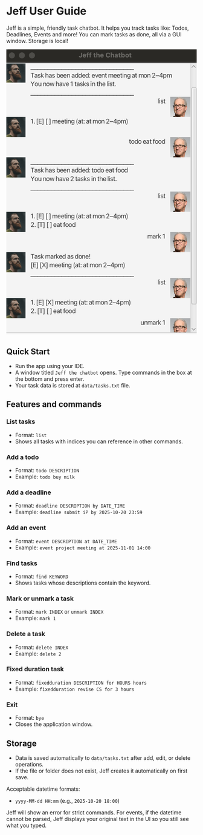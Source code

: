 # Jeff User Guide

Jeff is a simple, friendly task chatbot. 
It helps you track tasks like: Todos, Deadlines, Events and more!
You can mark tasks as done, all via a GUI window.
Storage is local!

![Jeff UI](Ui.png)

## Quick Start

- Run the app using your IDE.
- A window titled `Jeff the chatbot` opens. Type commands in the box at the bottom and press enter.
- Your task data is stored at `data/tasks.txt` file.


## Features and commands

### List tasks
- Format: `list`
- Shows all tasks with indices you can reference in other commands.

### Add a todo
- Format: `todo DESCRIPTION`
- Example: `todo buy milk`

### Add a deadline
- Format: `deadline DESCRIPTION by DATE_TIME`
- Example: `deadline submit iP by 2025-10-20 23:59`

### Add an event
- Format: `event DESCRIPTION at DATE_TIME`
- Example: `event project meeting at 2025-11-01 14:00`

### Find tasks
- Format: `find KEYWORD`
- Shows tasks whose descriptions contain the keyword.

### Mark or unmark a task
- Format: `mark INDEX` or `unmark INDEX`
- Example: `mark 1`

### Delete a task
- Format: `delete INDEX`
- Example: `delete 2`

### Fixed duration task
- Format: `fixedduration DESCRIPTION for HOURS hours`
- Example: `fixedduration revise CS for 3 hours`

### Exit
- Format: `bye`
- Closes the application window.

## Storage
- Data is saved automatically to `data/tasks.txt` after add, edit, or delete operations.
- If the file or folder does not exist, Jeff creates it automatically on first save.

Acceptable datetime formats:
- `yyyy-MM-dd HH:mm` (e.g., `2025-10-20 18:00`)

Jeff will show an error for strict commands. For events, if the datetime cannot be parsed, Jeff displays your original text in the UI so you still see what you typed.

